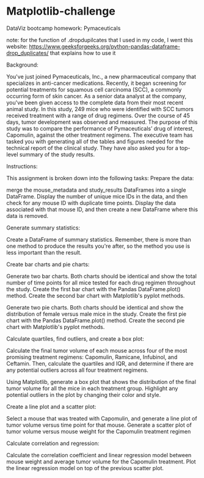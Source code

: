 # Matplotlib-challenge
DataViz bootcamp homework: Pymaceuticals

note: for the function of .dropdupilcates that I used in my code, I went this website: https://www.geeksforgeeks.org/python-pandas-dataframe-drop_duplicates/ that explains how to use it 

Background:

You've just joined Pymaceuticals, Inc., a new pharmaceutical company that specializes in anti-cancer medications. Recently, it began screening for potential treatments for squamous cell carcinoma (SCC), a commonly occurring form of skin cancer.
As a senior data analyst at the company, you've been given access to the complete data from their most recent animal study. In this study, 249 mice who were identified with SCC tumors received treatment with a range of drug regimens. Over the course of 45 days, tumor development was observed and measured. The purpose of this study was to compare the performance of Pymaceuticals’ drug of interest, Capomulin, against the other treatment regimens.
The executive team has tasked you with generating all of the tables and figures needed for the technical report of the clinical study. They have also asked you for a top-level summary of the study results.

Instructions:

This assignment is broken down into the following tasks:
Prepare the data:

merge the mouse_metadata and study_results DataFrames into a single DataFrame.
Display the number of unique mice IDs in the data, and then check for any mouse ID with duplicate time points. Display the data associated with that mouse ID, and then create a new DataFrame where this data is removed. 

Generate summary statistics:

Create a DataFrame of summary statistics. Remember, there is more than one method to produce the results you're after, so the method you use is less important than the result.

Create bar charts and pie charts:

Generate two bar charts. Both charts should be identical and show the total number of time points for all mice tested for each drug regimen throughout the study.
Create the first bar chart with the Pandas DataFrame.plot() method.
Create the second bar chart with Matplotlib's pyplot methods.

Generate two pie charts. Both charts should be identical and show the distribution of female versus male mice in the study.
Create the first pie chart with the Pandas DataFrame.plot() method.
Create the second pie chart with Matplotlib's pyplot methods.

Calculate quartiles, find outliers, and create a box plot:

Calculate the final tumor volume of each mouse across four of the most promising treatment regimens: Capomulin, Ramicane, Infubinol, and Ceftamin. Then, calculate the quartiles and IQR, and determine if there are any potential outliers across all four treatment regimens.

Using Matplotlib, generate a box plot that shows the distribution of the final tumor volume for all the mice in each treatment group. Highlight any potential outliers in the plot by changing their color and style.


Create a line plot and a scatter plot:

Select a mouse that was treated with Capomulin, and generate a line plot of tumor volume versus time point for that mouse.
Generate a scatter plot of tumor volume versus mouse weight for the Capomulin treatment regimen

Calculate correlation and regression:

Calculate the correlation coefficient and linear regression model between mouse weight and average tumor volume for the Capomulin treatment.
Plot the linear regression model on top of the previous scatter plot.
